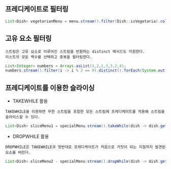프레디케이트로 필터링
-----

```Java
List<Dish> vegetarianMenu = menu.stream().filter(Dish::isVegetaria).collect(toList()); // 채식 요리인지 확인하는 메서드 참조
```

고유 요소 필터링
-----

```
스트림은 고유 요소로 이루어진 스트림을 반환하는 distinct 메서드도 지원한다.
리스트의 모둔 짝수를 선택하고 중복을 필터링한다.
```
```Java
List<Integer> numbers = Arrays.asList(1,2,1,3,3,2,4);
numbers.stream().filter(i -> i % 2 == 0).distinct().forEach(System.out::println);
```

프레디케이트를 이용한 슬라이싱
----

+ TAKEWHILE 활용
```
TAKEWHILE을 이용하면 무한 스트림을 포함한 모든 스트림에 프레디케이트를 적용해 스트림을 슬라이스할 수 있다.
```
```Java
List<Dish> sliceMenu1 = specialMenu.stream().takeWhile(dish -> dish.getCalories() < 320).collect(toList());
```

+ DROPWHILE 활용
```
DROPWHILE은 TAKEWHILE과 정반대로 프레디케이트가 처음으로 거짓이 되는 지점까지 발견된 요소를 버린다.
```
```Java
List<Dish> sliceMenu2 - specialMenu.stream().dropWhile(dish -> dish.getCalories() < 320).collect(toList());
```


